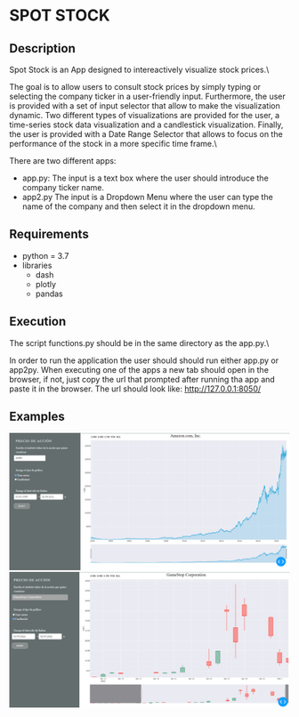 # SPOT STOCK

## Description

Spot Stock is an App designed to intereactively visualize stock prices.\\

The goal is to allow users to consult stock prices by simply typing or selecting the company ticker in a user-friendly input. Furthermore, the user is provided with a set of input selector that allow to make the visualization dynamic. Two different types of visualizations are provided for the user, a time-series stock data visualization and a candlestick visualization. Finally, the user is provided with a Date Range Selector that allows to focus on the performance of the stock in a more specific time frame.\\

There are two different apps:
* app.py: The input is a text box where the user should introduce the company ticker name.
* app2.py The input is a Dropdown Menu where the user can type the name of the company and then select it in the dropdown menu.


## Requirements

* python = 3.7
* libraries
  * dash
  * plotly
  * pandas
  
 ## Execution
 
The script functions.py should be in the same directory as the app.py.\\

In order to run the application the user should should run either app.py or app2py. When executing one of the apps a new tab should open in the browser, if not, just copy the url that prompted after running tha app and paste it in the browser. The url should look like: http://127.0.0.1:8050/

## Examples

![alt text](/slides/example1.PNG "Example app.py")
![alt text](/slides/example2.PNG "Example app2.py")

